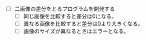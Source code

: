- [ ] 二画像の差分をとるプログラムを開発する
    - [ ] 同じ画像を比較すると差分は0になる。
    - [ ] 異なる画像を比較すると差分は0より大きくなる。
    - [ ] 画像のサイズが異なるときはエラーとなる。